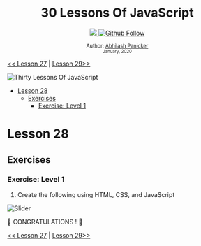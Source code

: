 <div align="center">
  <h1> 30 Lessons Of JavaScript</h1>
  <a class="header-badge" target="_blank" href="https://www.linkedin.com/in/abhilash-panicker-68952b159/">
  <img src="https://img.shields.io/badge/style--5eba00.svg?label=LinkedIn&logo=linkedin&style=social">
  </a>
  <a class="header-badge" target="_blank" href="https://github.com/abpanic/">
  <img alt="Github Follow" src="https://img.shields.io/github/followers/abpanic?style=social">
  </a>

<sub>Author:
<a href="https://https://dbugr.vercel.app/" target="_blank">Abhilash Panicker</a><br>
<small> January, 2020</small>
</sub>

</div>

[<< Lesson 27](../27_Lesson_Mini_project_portfolio/27_Lesson_mini_project_portfolio.md) | [Lesson 29>>](../29_Lesson_Mini_project_animating_characters/29_Lesson_mini_project_animating_characters.md)

![Thirty Lessons Of JavaScript](../images/banners/Lesson_1_28.png)

- [Lesson 28](#Lesson-28)
  - [Exercises](#exercises)
    - [Exercise: Level 1](#exercise-level-1)

# Lesson 28

## Exercises

### Exercise: Level 1

1. Create the following using HTML, CSS, and JavaScript

![Slider](./../images/projects/dom_mini_project_leaderboard_Lesson_8.1.gif)

🎉 CONGRATULATIONS ! 🎉

[<< Lesson 27](../27_Lesson_Mini_project_portfolio/27_Lesson_mini_project_portfolio.md) | [Lesson 29>>](../29_Lesson_Mini_project_animating_characters/29_Lesson_mini_project_animating_characters.md)